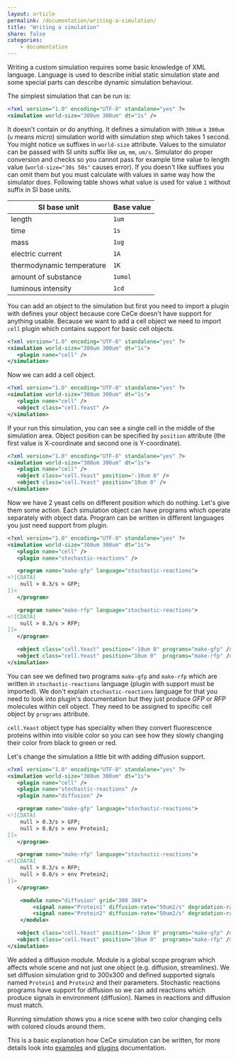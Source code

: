 ```yaml
---
layout: article
permalink: /documentation/writing-a-simulation/
title: "Writing a simulation"
share: false
categories:
    - documentation
---
```


Writing a custom simulation requires some basic knowledge of XML language. Language is used to describe initial static simulation state and some special parts can describe dynamic simulation behaviour.

The simplest simulation that can be run is:

```xml
<?xml version="1.0" encoding="UTF-8" standalone="yes" ?>
<simulation world-size="300um 300um" dt="1s" />
```

It doesn't contain or do anything. It defines a simulation with `300um` x `300um` (`u` means *micro*) simulation world with simulation step which takes 1 second. You might notice `um` suffixes in `world-size` attribute. Values to the simulator can be passed with SI units suffix like `um`, `mm`, `um/s`. Simulator do proper conversion and checks so you cannot pass for example time value to length value (`world-size="30s 50s"` causes error).
If you doesn't like suffixes you can omit them but you must calculate with values in same way how the simulator does. Following table shows what value is used for value `1` without suffix in SI base units.

| SI base unit              | Base value |
| ------------------------- | ---------- |
| length                    | `1um`      |
| time                      | `1s`       |
| mass                      | `1ug`      |
| electric current          | `1A`       |
| thermodynamic temperature | `1K`       |
| amount of substance       | `1umol`    |
| luminous intensity        | `1cd`      |

You can add an object to the simulation but first you need to import a plugin with defines your object because core CeCe doesn't have support for anything usable. Because we want to add a cell object we need to import `cell` plugin which contains support for basic cell objects.

```xml
<?xml version="1.0" encoding="UTF-8" standalone="yes" ?>
<simulation world-size="300um 300um" dt="1s">
   <plugin name="cell" />
</simulation>
```

Now we can add a cell object.

```xml
<?xml version="1.0" encoding="UTF-8" standalone="yes" ?>
<simulation world-size="300um 300um" dt="1s">
   <plugin name="cell" />
   <object class="cell.Yeast" />
</simulation>
```

If your run this simulation, you can see a single cell in the middle of the simulation area. Object position can be specified by `position` attribute (the first value is X-coordinate and second one is Y-coordinate).

```xml
<?xml version="1.0" encoding="UTF-8" standalone="yes" ?>
<simulation world-size="300um 300um" dt="1s">
   <plugin name="cell" />
   <object class="cell.Yeast" position="-10um 0" />
   <object class="cell.Yeast" position="10um 0" />
</simulation>
```

Now we have 2 yeast cells on different position which do nothing. Let's give them some action. Each simulation object can have programs which operate separately with object data. Program can be written in different languages you just need support from plugin.

```xml
<?xml version="1.0" encoding="UTF-8" standalone="yes" ?>
<simulation world-size="300um 300um" dt="1s">
   <plugin name="cell" />
   <plugin name="stochastic-reactions" />

   <program name="make-gfp" language="stochastic-reactions">
<![CDATA[
    null > 0.3/s > GFP;
]]>
   </program>

   <program name="make-rfp" language="stochastic-reactions">
<![CDATA[
    null > 0.3/s > RFP;
]]>
   </program>

   <object class="cell.Yeast" position="-10um 0" programs="make-gfp" />
   <object class="cell.Yeast" position="10um 0"  programs="make-rfp" />
</simulation>
```

You can see we defined two programs `make-gfp` and `make-rfp` which are written in `stochastic-reactions` language (plugin with support must be imported). We don't explain `stochastic-reactions` language for that you need to look into plugin's documentation but they just produce *GFP* or *RFP* molecules within cell object. They need to be assigned to specific cell object by `programs` attribute.

`cell.Yeast` object type has speciality when they convert fluorescence proteins within into visible color so you can see how they slowly changing their color from black to green or red.

Let's change the simulation a little bit with adding diffusion support.

```xml
<?xml version="1.0" encoding="UTF-8" standalone="yes" ?>
<simulation world-size="300um 300um" dt="1s">
   <plugin name="cell" />
   <plugin name="stochastic-reactions" />
   <plugin name="diffusion" />

   <program name="make-gfp" language="stochastic-reactions">
<![CDATA[
    null > 0.3/s > GFP;
    null > 0.8/s > env Protein1;
]]>
   </program>

   <program name="make-rfp" language="stochastic-reactions">
<![CDATA[
    null > 0.3/s > RFP;
    null > 0.8/s > env Protein2;
]]>
   </program>

    <module name="diffusion" grid="300 300">
        <signal name="Protein1" diffusion-rate="50um2/s" degradation-rate="0.01/s" color="blue" saturation="13nM" />
        <signal name="Protein2" diffusion-rate="50um2/s" degradation-rate="0.01/s" color="yellow" saturation="13nM" />
    </module>

   <object class="cell.Yeast" position="-10um 0" programs="make-gfp" />
   <object class="cell.Yeast" position="10um 0"  programs="make-rfp" />
</simulation>
```

We added a diffusion module. Module is a global scope program which affects whole scene and not just one object (e.g. diffusion, streamlines). We set diffusion simulation grid to 300x300 and defined supported signals named `Protein1` and `Protein2` and their parameters. Stochastic reactions programs have support for diffusion so we can add reactions which produce signals in environment (diffusion). Names in reactions and diffusion must match.

Running simulation shows you a nice scene with two color changing cells with colored clouds around them.

This is a basic explanation how CeCe simulation can be written, for more details look into [examples](https://github.com/GeorgievLab/CeCe-examples) and [plugins](https://github.com/GeorgievLab/CeCe-plugins) documentation.
